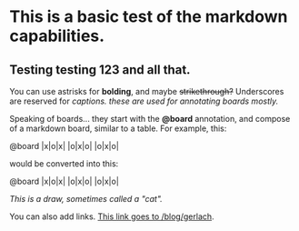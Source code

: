# This is a basic test of the markdown capabilities.
## Testing testing 123 and all that.

You can use astrisks for **bolding**, and maybe ~~strikethrough?~~ Underscores are reserved for _captions. these are used for annotating boards mostly._

Speaking of boards... they start with the **@board** annotation, and compose of a markdown board, similar to a table. For example, this:

\@board
|x|o|x|
|o|x|o|
|o|x|o|

would be converted into this:

@board
|x|o|x|
|o|x|o|
|o|x|o|

_This is a draw, sometimes called a "cat"._

You can also add links. [This link goes to /blog/gerlach](/blog/gerlach). 